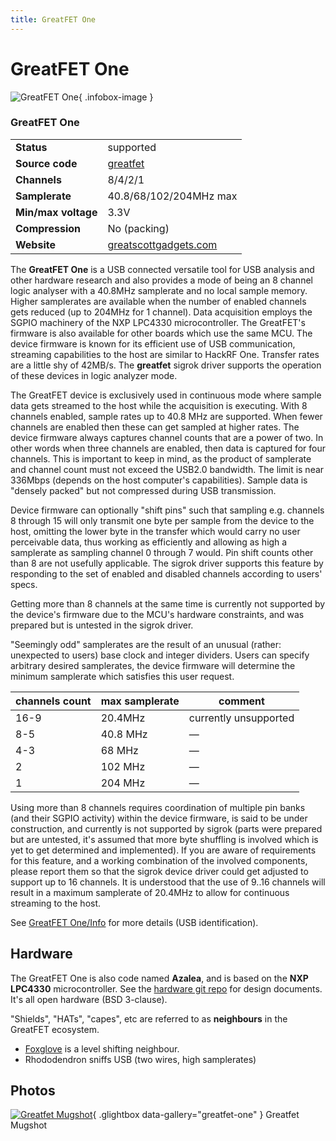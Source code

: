 ```yaml
---
title: GreatFET One
---
```


# GreatFET One

<div class="infobox" markdown>

![GreatFET One](./img/Greatfet_mugshot.png){ .infobox-image }

### GreatFET One

| | |
|---|---|
| **Status** | supported |
| **Source code** | [greatfet](https://github.com/OpenTraceLab/OpenTraceCapture/tree/main/src/hardware/greatfet) |
| **Channels** | 8/4/2/1 |
| **Samplerate** | 40.8/68/102/204MHz max |
| **Min/max voltage** | 3.3V |
| **Compression** | No (packing) |
| **Website** | [greatscottgadgets.com](https://greatscottgadgets.com/greatfet/one/) |

</div>

The **GreatFET One** is a USB connected versatile tool for USB analysis and other hardware research 
and also provides a mode of being an 8 channel logic analyser with a 40.8MHz samplerate and no local sample memory. 
Higher samplerates are available when the number of enabled channels gets reduced (up to 204MHz for 1 channel).
Data acquisition employs the SGPIO machinery of the NXP LPC4330 microcontroller.
The GreatFET's firmware is also available for other boards which use the same MCU.
The device firmware is known for its efficient use of USB communication, 
streaming capabilities to the host are similar to HackRF One.
Transfer rates are a little shy of 42MB/s.
The **greatfet** sigrok driver supports the operation of these devices in logic analyzer mode.

The GreatFET device is exclusively used in continuous mode where sample data 
gets streamed to the host while the acquisition is executing.
With 8 channels enabled, sample rates up to 40.8 MHz are supported.
When fewer channels are enabled then these can get sampled at higher rates.
The device firmware always captures channel counts that are a power of two.
In other words when three channels are enabled, then data is captured for four channels.
This is important to keep in mind, as the product of samplerate and channel count must not exceed the USB2.0 bandwidth.
The limit is near 336Mbps (depends on the host computer's capabilities).
Sample data is "densely packed" but not compressed during USB transmission.

Device firmware can optionally "shift pins" such that sampling e.g. channels 8 through 15 
will only transmit one byte per sample from the device to the host, 
omitting the lower byte in the transfer which would carry no user perceivable data, 
thus working as efficiently and allowing as high a samplerate as sampling channel 0 through 7 would. 
Pin shift counts other than 8 are not usefully applicable. 
The sigrok driver supports this feature by responding to the set of 
enabled and disabled channels according to users' specs.

Getting more than 8 channels at the same time is currently not supported by 
the device's firmware due to the MCU's hardware constraints, and 
was prepared but is untested in the sigrok driver. 

"Seemingly odd" samplerates are the result of an unusual (rather: unexpected to users) base clock and integer dividers.
Users can specify arbitrary desired samplerates, the device firmware will determine the minimum samplerate which satisfies this user request.

| channels count | max samplerate | comment |
|---|---|---|
| 16-9 | 20.4MHz | currently unsupported |
| 8-5 | 40.8 MHz | — |
| 4-3 | 68 MHz | — |
| 2 | 102 MHz | — |
| 1 | 204 MHz | — |

Using more than 8 channels requires coordination of multiple pin banks (and their SGPIO activity) within the device firmware,
is said to be under construction, and currently is not supported by sigrok 
(parts were prepared but are untested, it's assumed that more byte shuffling is involved which is yet to get determined and implemented). 
If you are aware of requirements for this feature, and a working combination of the involved components,
please report them so that the sigrok device driver could get adjusted to support up to 16 channels.
It is understood that the use of 9..16 channels will result in a maximum samplerate of 20.4MHz to allow for continuous streaming to the host.

See [GreatFET One/Info](https://sigrok.org/wiki/GreatFET_One/Info) for more details (USB identification).

## Hardware

The GreatFET One is also code named **Azalea**, and is based on the **NXP LPC4330** microcontroller.
See the [hardware git repo](https://github.com/greatfet-hardware/azalea) for design documents.
It's all open hardware (BSD 3-clause).

"Shields", "HATs", "capes", etc are referred to as **neighbours** in the GreatFET ecosystem.

- [Foxglove](https://github.com/greatfet-hardware/foxglove) is a level shifting neighbour.
- Rhododendron sniffs USB (two wires, high samplerates)

## Photos

<div class="photo-grid" markdown>

[![Greatfet Mugshot](./img/Greatfet_mugshot.png)](./img/Greatfet_mugshot.png "Greatfet Mugshot"){ .glightbox data-gallery="greatfet-one" }
<span class="caption">Greatfet Mugshot</span>

</div>

